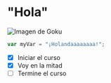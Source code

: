 # <h1> "Hola"


![Imagen de Goku](https://elcomercio.pe/resizer/-ff-6d9vg7CILcQh-WvejY7_3lQ=/1200x1200/smart/filters:format(jpeg):quality(75)/cloudfront-us-east-1.images.arcpublishing.com/elcomercio/6FUBT6XQXNHHNFOMCHIT7I34NA.jpg)

```javascript
var myVar = "¡Holandaaaaaaaa!";
```


- [x] Iniciar el curso
- [x] Voy en la mitad
- [ ] Termine el curso
